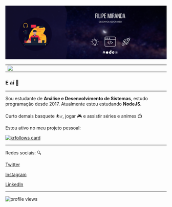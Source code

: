 ![banner](https://github.com/fm1randa/fm1randa/blob/main/bannerv2.png)
<table align="center">
<td>
    <img width="495px" align="left" src="https://github-readme-stats.vercel.app/api?username=fm1randa&theme=dark&show_icons=true&hide=prs&icon_color=fea625"/>  
</td>

<td>
   <img width="400px" align="left" src="https://github-readme-stats.vercel.app/api/top-langs/?username=fm1randa&hide=html&layout=compact&theme=dark" />
</td>
</table>

### E aí 👋
---
Sou estudante de **Análise e Desenvolvimento de Sistemas**, estudo programação desde 2017. Atualmente estou estudando **NodeJS**.

Curto demais basquete :basketball_man:, jogar :video_game: e assistir séries e animes :tv:

Estou ativo no meu projeto pessoal: 

[![krfollows card](https://github-readme-stats.vercel.app/api/pin/?username=fm1randa&repo=krfollows&theme=dark&icon_color=fea625)](https://github.com/anuraghazra/github-readme-stats)

---

Redes sociais: :mag:  

[Twitter](https://twitter.com/k1ra_exe)   

[Instagram](https://instagram.com/k1ra.jpg)

[LinkedIn](https://www.linkedin.com/in/fm1randa)

---  

![profile views](https://komarev.com/ghpvc/?username=fm1randa&color=green)

<!--
**fm1randa/fm1randa** is a ✨ _special_ ✨ repository because its `README.md` (this file) appears on your GitHub profile.

Here are some ideas to get you started:

- 🔭 I’m currently working on ...
- 🌱 I’m currently learning ...
- 👯 I’m looking to collaborate on ...
- 🤔 I’m looking for help with ...
- 💬 Ask me about ...
- 📫 How to reach me: ...
- 😄 Pronouns: ...
- ⚡ Fun fact: ...
-->
